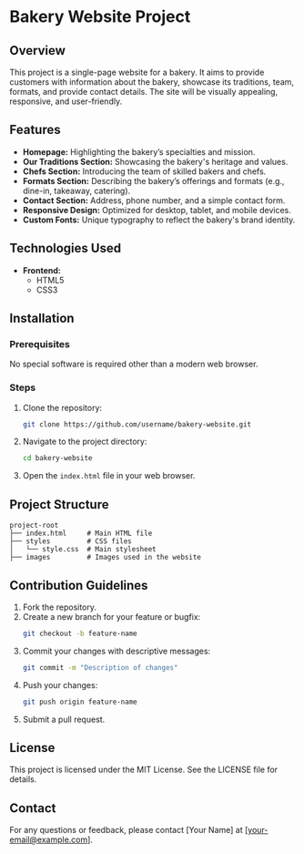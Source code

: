 # Bakery Website Project

## Overview

This project is a single-page website for a bakery. It aims to provide customers with information about the bakery, showcase its traditions, team, formats, and provide contact details. The site will be visually appealing, responsive, and user-friendly.

## Features

- **Homepage:** Highlighting the bakery’s specialties and mission.
- **Our Traditions Section:** Showcasing the bakery's heritage and values.
- **Chefs Section:** Introducing the team of skilled bakers and chefs.
- **Formats Section:** Describing the bakery’s offerings and formats (e.g., dine-in, takeaway, catering).
- **Contact Section:** Address, phone number, and a simple contact form.
- **Responsive Design:** Optimized for desktop, tablet, and mobile devices.
- **Custom Fonts:** Unique typography to reflect the bakery's brand identity.

## Technologies Used

- **Frontend:**
  - HTML5
  - CSS3

## Installation

### Prerequisites

No special software is required other than a modern web browser.

### Steps

1. Clone the repository:
   ```bash
   git clone https://github.com/username/bakery-website.git
   ```
2. Navigate to the project directory:
   ```bash
   cd bakery-website
   ```
3. Open the `index.html` file in your web browser.

## Project Structure

```
project-root
├── index.html     # Main HTML file
├── styles         # CSS files
│   └── style.css  # Main stylesheet
├── images         # Images used in the website
```

## Contribution Guidelines

1. Fork the repository.
2. Create a new branch for your feature or bugfix:
   ```bash
   git checkout -b feature-name
   ```
3. Commit your changes with descriptive messages:
   ```bash
   git commit -m "Description of changes"
   ```
4. Push your changes:
   ```bash
   git push origin feature-name
   ```
5. Submit a pull request.

## License

This project is licensed under the MIT License. See the LICENSE file for details.

## Contact

For any questions or feedback, please contact [Your Name] at [your-email@example.com].
